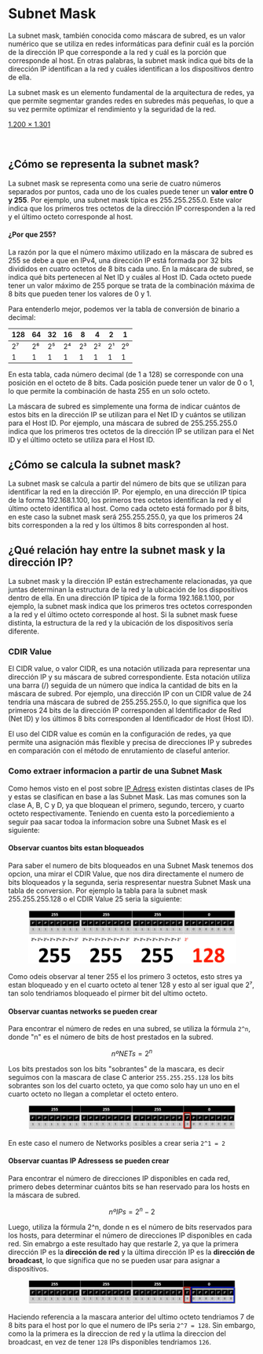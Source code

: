 # Subnet Mask

La subnet mask, también conocida como máscara de subred, es un valor numérico que se utiliza en redes informáticas para definir cuál es la porción de la dirección IP que corresponde a la red y cuál es la porción que corresponde al host. En otras palabras, la subnet mask indica qué bits de la dirección IP identifican a la red y cuáles identifican a los dispositivos dentro de ella.

La subnet mask es un elemento fundamental de la arquitectura de redes, ya que permite segmentar grandes redes en subredes más pequeñas, lo que a su vez permite optimizar el rendimiento y la seguridad de la red.

[1.200 × 1.301](https://www.google.com/url?sa=i\&url=https%3A%2F%2Fnordvpn.com%2Fblog%2Fwhat-is-a-subnet-mask%2F\&psig=AOvVaw1ysNaeRxtfvWYxPQVvh-A\_\&ust=1678619437992000\&source=images\&cd=vfe\&ved=0CA0QjRxqFwoTCODDw-3e0\_0CFQAAAAAdAAAAABAD)

<figure><img src="https://nordvpn.com/wp-content/uploads/2020/11/subnet-infographic.jpg" alt=""><figcaption></figcaption></figure>

## ¿Cómo se representa la subnet mask?

La subnet mask se representa como una serie de cuatro números separados por puntos, cada uno de los cuales puede tener un **valor entre 0 y 255**. Por ejemplo, una subnet mask típica es 255.255.255.0. Este valor indica que los primeros tres octetos de la dirección IP corresponden a la red y el último octeto corresponde al host.

#### ¿Por que 255?

La razón por la que el número máximo utilizado en la máscara de subred es 255 se debe a que en IPv4, una dirección IP está formada por 32 bits divididos en cuatro octetos de 8 bits cada uno. En la máscara de subred, se indica qué bits pertenecen al Net ID y cuáles al Host ID. Cada octeto puede tener un valor máximo de 255 porque se trata de la combinación máxima de 8 bits que pueden tener los valores de 0 y 1.

Para entenderlo mejor, podemos ver la tabla de conversión de binario a decimal:

| 128 | 64 | 32 | 16 | 8  | 4  | 2  | 1  |
| --- | -- | -- | -- | -- | -- | -- | -- |
| 2⁷  | 2⁶ | 2⁵ | 2⁴ | 2³ | 2² | 2¹ | 2⁰ |
| 1   | 1  | 1  | 1  | 1  | 1  | 1  | 1  |

En esta tabla, cada número decimal (de 1 a 128) se corresponde con una posición en el octeto de 8 bits. Cada posición puede tener un valor de 0 o 1, lo que permite la combinación de hasta 255 en un solo octeto.

La máscara de subred es simplemente una forma de indicar cuántos de estos bits en la dirección IP se utilizan para el Net ID y cuántos se utilizan para el Host ID. Por ejemplo, una máscara de subred de 255.255.255.0 indica que los primeros tres octetos de la dirección IP se utilizan para el Net ID y el último octeto se utiliza para el Host ID.

## ¿Cómo se calcula la subnet mask?

La subnet mask se calcula a partir del número de bits que se utilizan para identificar la red en la dirección IP. Por ejemplo, en una dirección IP típica de la forma 192.168.1.100, los primeros tres octetos identifican la red y el último octeto identifica al host. Como cada octeto está formado por 8 bits, en este caso la subnet mask será 255.255.255.0, ya que los primeros 24 bits corresponden a la red y los últimos 8 bits corresponden al host.

## ¿Qué relación hay entre la subnet mask y la dirección IP?

La subnet mask y la dirección IP están estrechamente relacionadas, ya que juntas determinan la estructura de la red y la ubicación de los dispositivos dentro de ella. En una dirección IP típica de la forma 192.168.1.100, por ejemplo, la subnet mask indica que los primeros tres octetos corresponden a la red y el último octeto corresponde al host. Si la subnet mask fuese distinta, la estructura de la red y la ubicación de los dispositivos sería diferente.

### CDIR Value

El CIDR value, o valor CIDR, es una notación utilizada para representar una dirección IP y su máscara de subred correspondiente. Esta notación utiliza una barra (/) seguida de un número que indica la cantidad de bits en la máscara de subred. Por ejemplo, una dirección IP con un CIDR value de 24 tendría una máscara de subred de 255.255.255.0, lo que significa que los primeros 24 bits de la dirección IP corresponden al Identificador de Red (Net ID) y los últimos 8 bits corresponden al Identificador de Host (Host ID).

El uso del CIDR value es común en la configuración de redes, ya que permite una asignación más flexible y precisa de direcciones IP y subredes en comparación con el método de enrutamiento de claseful anterior.

### Como extraer informacion a partir de una Subnet Mask

Como hemos visto en el post sobre [IP Adress](ip-adress.md#clases-de-direcciones-ip) existen distintas clases de IPs y estas se clasifican en base a las Subnet Mask. Las mas comunes son la clase A, B, C y D, ya que bloquean el primero, segundo, tercero, y cuarto octeto respectivamente. Teniendo en cuenta esto la porcediemiento a seguir paa sacar todoa la informacion sobre una Subnet Mask es el siguiente:

#### Observar cuantos bits estan bloqueados

Para saber el numero de bits bloqueados en una Subnet Mask tenemos dos opcion, una mirar el CDIR Value, que nos dira directamente el numero de bits bloqueados y la segunda, seria respresentar nuestra Subnet Mask una tabla de conversion. Por ejemplo la tabla para la subnet mask 255.255.255.128 o el CDIR Value 25 seria la siguiente:

<figure><img src="../.gitbook/assets/imagen (1).png" alt=""><figcaption></figcaption></figure>

Como odeis observar al tener 255 el los primero 3 octetos, esto stres ya estan bloqueado y en el cuarto octeto al tener 128 y esto al ser igual que 2⁷, tan solo tendriamos bloqueado el pirmer bit del ultimo octeto.

#### Observar cuantas networks se pueden crear

Para encontrar el número de redes en una subred, se utiliza la fórmula `2^n`, donde "n" es el número de bits de host prestados en la subred.

$$
nº NETs = 2^n
$$



Los bits prestados son los bits "sobrantes" de la mascara, es decir seguimos con la mascara de clase C anterior `255.255.255.128` los bits sobrantes son los del cuarto octeto, ya que como solo hay un uno en el cuarto octeto no llegan a completar el octeto entero.

<figure><img src="../.gitbook/assets/Screen Shot 2023-03-11 at 5.18.35 PM.png" alt=""><figcaption></figcaption></figure>

En este caso el numero de Networks posibles a crear seria `2^1 = 2`

#### Observar cuantas IP Adressess se pueden crear

Para encontrar el número de direcciones IP disponibles en cada red, primero debes determinar cuántos bits se han reservado para los hosts en la máscara de subred.

$$
nºIPs = 2^n-2
$$

Luego, utiliza la fórmula 2^n, donde n es el número de bits reservados para los hosts, para determinar el número de direcciones IP disponibles en cada red. Sin emabrgo a este resultado hay que restarle 2, ya que la primera dirección IP es la **dirección de red** y la última dirección IP es la **dirección de broadcast**, lo que significa que no se pueden usar para asignar a dispositivos.

<figure><img src="../.gitbook/assets/Screen Shot 2023-03-11 at 5.24.05 PM.png" alt=""><figcaption></figcaption></figure>

Haciendo referencia a la mascara anterior del ultimo octeto tendriamos 7 de 8 bits para el host por lo que el numero de IPs seria `2^7 = 128`. Sin embargo, como la la primera es la direccion de red y la utlima la direccion del broadcast, en vez de tener `128` IPs disponibles tendriamos `126`.
